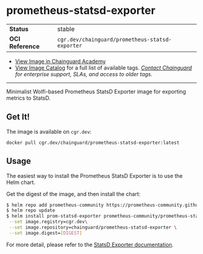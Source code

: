 <!--monopod:start-->
# prometheus-statsd-exporter
| | |
| - | - |
| **Status** | stable |
| **OCI Reference** | `cgr.dev/chainguard/prometheus-statsd-exporter` |


* [View Image in Chainguard Academy](https://edu.chainguard.dev/chainguard/chainguard-images/reference/prometheus-statsd-exporter/overview/)
* [View Image Catalog](https://console.enforce.dev/images/catalog) for a full list of available tags.
*[Contact Chainguard](https://www.chainguard.dev/chainguard-images) for enterprise support, SLAs, and access to older tags.*

---
<!--monopod:end-->

Minimalist Wolfi-based Prometheus StatsD Exporter image for exporting metrics to StatsD.

## Get It!

The image is available on `cgr.dev`:

```
docker pull cgr.dev/chainguard/prometheus-statsd-exporter:latest
```

## Usage

The easiest way to install the Prometheus StatsD Exporter is to use the Helm chart.

Get the digest of the image, and then install the chart:

```bash
$ helm repo add prometheus-community https://prometheus-community.github.io/helm-charts
$ helm repo update
$ helm install prom-statsd-exporter prometheus-community/prometheus-statsd-exporter \
 --set image.registry=cgr.dev\
 --set image.repository=chainguard/prometheus-statsd-exporter \
 --set image.digest=[DIGEST]
```

For more detail, please refer to the [StatsD Exporter documentation](https://github.com/prometheus/statsd_exporter).
